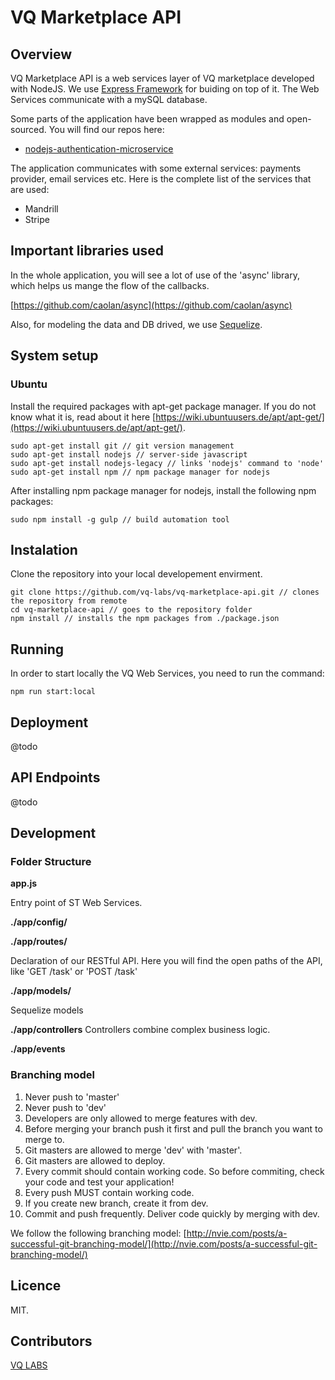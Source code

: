 # VQ Marketplace API

## Overview
VQ Marketplace API is a web services layer of VQ marketplace developed with NodeJS. We use [Express Framework](http://expressjs.com/) for buiding on top of it. The Web Services communicate with a mySQL database.

Some parts of the application have been wrapped as modules and open-sourced. You will find our repos here:

* [nodejs-authentication-microservice ](https://github.com/vq-labs/nodejs-authentication-microservice)

The application communicates with some external services: payments provider, email services etc.
Here is the complete list of the services that are used:

* Mandrill
* Stripe

## Important libraries used
In the whole application, you will see a lot of use of the 'async' library, which helps us mange the flow of the callbacks.

[https://github.com/caolan/async](https://github.com/caolan/async)

Also, for modeling the data and DB drived, we use [Sequelize](http://sequelize.com/).

## System setup

### Ubuntu
Install the required packages with apt-get package manager. If you do not know what it is, read about it here [https://wiki.ubuntuusers.de/apt/apt-get/](https://wiki.ubuntuusers.de/apt/apt-get/).
```
sudo apt-get install git // git version management
sudo apt-get install nodejs // server-side javascript
sudo apt-get install nodejs-legacy // links 'nodejs' command to 'node'
sudo apt-get install npm // npm package manager for nodejs
```

After installing npm package manager for nodejs, install the following npm packages:
```
sudo npm install -g gulp // build automation tool
```

## Instalation
Clone the repository into your local developement envirment.
```
git clone https://github.com/vq-labs/vq-marketplace-api.git // clones the repository from remote
cd vq-marketplace-api // goes to the repository folder
npm install // installs the npm packages from ./package.json
```

## Running

In order to start locally the VQ Web Services, you need to run the command:
```
npm run start:local
```

## Deployment
@todo

## API Endpoints
@todo

## Development

### Folder Structure
**app.js**

Entry point of ST Web Services.

**./app/config/**

**./app/routes/**

Declaration of our RESTful API. Here you will find the open paths of the API, like 'GET /task' or 'POST /task'

**./app/models/**

Sequelize models

**./app/controllers**
Controllers combine complex business logic.

**./app/events**

### Branching model
1. Never push to 'master'
2. Never push to 'dev'
3. Developers are only allowed to merge features with dev.
4. Before merging your branch push it first and pull the branch you want to merge to.
4. Git masters are allowed to merge 'dev' with 'master'.
5. Git masters are allowed to deploy.
6. Every commit should contain working code. So before commiting, check your code and test your application!
7. Every push MUST contain working code.
8. If you create new branch, create it from dev.
9. Commit and push frequently. Deliver code quickly by merging with dev.

We follow the following branching model:
[http://nvie.com/posts/a-successful-git-branching-model/](http://nvie.com/posts/a-successful-git-branching-model/)

## Licence
MIT.

## Contributors
[VQ LABS](https://vq-labs.com)


